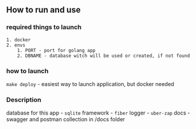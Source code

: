 ## How to run and use

### required things to launch
    1. docker
    2. envs
        1. PORT - port for golang app
        2. DBNAME - database witch will be used or created, if not found

### how to launch 
```make deploy``` - easiest way to launch application, but docker needed

### Description

database for this app - `sqlite`
framework - `fiber`
logger - `uber-zap`
docs - swagger and postman collection in /docs folder




